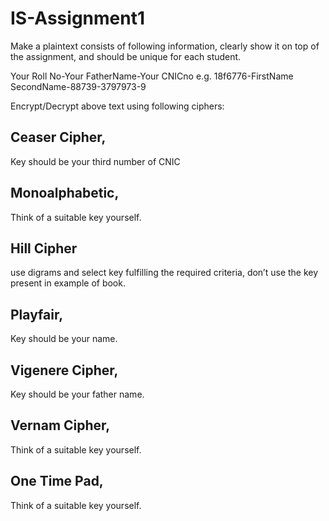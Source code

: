 # IS-Assignment1

Make a plaintext consists of following information, clearly show it on top of the assignment, and
should be unique for each student.

Your Roll No-Your FatherName-Your CNICno
e.g. 18f6776-FirstName SecondName-88739-3797973-9

Encrypt/Decrypt above text using following ciphers:
## Ceaser Cipher,
Key should be your third number of CNIC
## Monoalphabetic, 
Think of a suitable key yourself.
## Hill Cipher
use digrams and select key fulfilling the required criteria, don’t use the key
present in example of book.
## Playfair,
Key should be your name.
## Vigenere Cipher,
Key should be your father name.
## Vernam Cipher,
Think of a suitable key yourself.
## One Time Pad, 
Think of a suitable key yourself.
